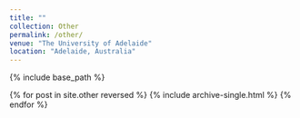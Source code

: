```yaml
---
title: ""
collection: Other
permalink: /other/
venue: "The University of Adelaide"
location: "Adelaide, Australia"
---
```

{% include base_path %}

{% for post in site.other reversed %} {% include archive-single.html %} {% endfor %}
